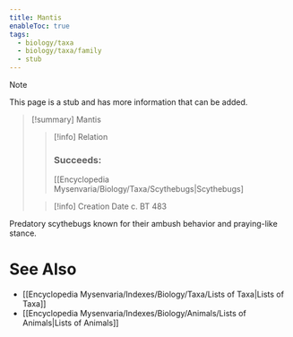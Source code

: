 ```yaml
---
title: Mantis
enableToc: true
tags:
  - biology/taxa
  - biology/taxa/family
  - stub
---
```


> [!note]
> This page is a stub and has more information that can be added.

> [!summary] Mantis
> > [!info] Relation
> > ### Succeeds:
> > [[Encyclopedia Mysenvaria/Biology/Taxa/Scythebugs|Scythebugs]
>
> > [!info] Creation Date
> > c. BT 483

Predatory scythebugs known for their ambush behavior and praying-like stance.

# See Also
- [[Encyclopedia Mysenvaria/Indexes/Biology/Taxa/Lists of Taxa|Lists of Taxa]]
- [[Encyclopedia Mysenvaria/Indexes/Biology/Animals/Lists of Animals|Lists of Animals]]
